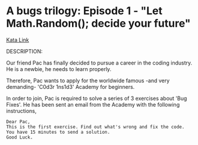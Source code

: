 # A bugs trilogy: Episode 1 - "Let Math.Random(); decide your future"

[Kata Link](https://www.codewars.com/kata/a-bugs-trilogy-episode-1-let-math-dot-random-decide-your-future)

DESCRIPTION:

Our friend Pac has finally decided to pursue a career in the coding industry.
He is a newbie, he needs to learn properly.

Therefore, Pac wants to apply for the worldwide famous -and very demanding-
'C0d3r 1ns1d3' Academy for beginners.

In order to join, Pac is required to solve a series of 3 exercises about 'Bug Fixes'.
He has been sent an email from the Academy with the following instructions,

```
Dear Pac,
This is the first exercise. Find out what's wrong and fix the code.
You have 15 minutes to send a solution.
Good Luck.
```
